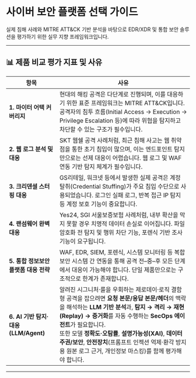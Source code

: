 # 사이버 보안 플랫폼 선택 가이드

실제 침해 사례와 MITRE ATT&CK 기반 분석을 바탕으로 EDR/XDR 및 통합 보안 솔루션을 평가하기 위한 실무 지향 프레임워크입니다.

---

## 📊 제품 비교 평가 지표 및 사유

| **항목**                   | **사유**                                                                                                                                                        |
| ------------------------ | ------------------------------------------------------------------------------------------------------------------------------------------------------------- |
| **1. 마이터 어택 커버리지**       | 현대의 해킹 공격은 다단계로 진행되며, 이를 대응하기 위한 표준 프레임워크는 MITRE ATT\&CK입니다. 공격자의 침투 흐름(Initial Access → Execution → Privilege Escalation 등)에 따라 위협을 탐지하고 차단할 수 있는 구조가 필수입니다. |
| **2. 웹 로그 분석 및 대응**      | SKT 웹쉘 공격 사례처럼, 최근 침해 사고는 웹 취약점을 통한 초기 침입이 많으며, 이는 엔드포인트 탐지만으로는 선제 대응이 어렵습니다. 웹 로그 및 WAF 연동 기반 탐지 체계가 필수입니다.                                                  |
| **3. 크리덴셜 스터핑 대응**       | GS리테일, 워크넷 등에서 발생한 실제 공격은 계정 탈취(Credential Stuffing)가 주요 침입 수단으로 사용되었습니다. 로그인 실패 로그, 반복 접근 IP 탐지 등 계정 보호 기능이 중요합니다.                                           |
| **4. 랜섬웨어 완벽 대응**        | Yes24, SGI 서울보증보험 사례처럼, 내부 확산을 막지 못할 경우 치명적 데이터 손실로 이어집니다. 파일 암호화 전 탐지 및 행위 차단 기능, 포렌식 기반 조사 기능이 요구됩니다.                                                       |
| **5. 통합 정보보안 플랫폼 대응 전략** | WAF, EDR, SIEM, 포렌식, 시스템 모니터링 등 복합 보안 시스템 간 연동을 통해 공격 전–중–후 모든 단계에서 대응이 가능해야 합니다. 단일 제품만으로는 구조적으로 한계가 존재합니다.                                                  |
| **6. AI 기반 탐지·대응(LLM/Agent)** | 알려진 시그니처·룰을 우회하는 제로데이·로직 결함형 공격을 잡으려면 **요청 본문/응답 본문/헤더**의 맥락을 해석하는 **LLM 기반 분석**과, **탐지 → 격리 → 재현(Replay) → 증거화**를 자동 수행하는 **SecOps 에이전트**가 필요합니다. <br> 또한 모델 **정확도·오탐률**, **설명가능성(XAI)**, **데이터 주권/보안**, **안전장치**(프롬프트 인젝션 억제·환각 방지용 원본 로그 근거, 개인정보 마스킹)를 함께 평가해야 합니다. |

---
